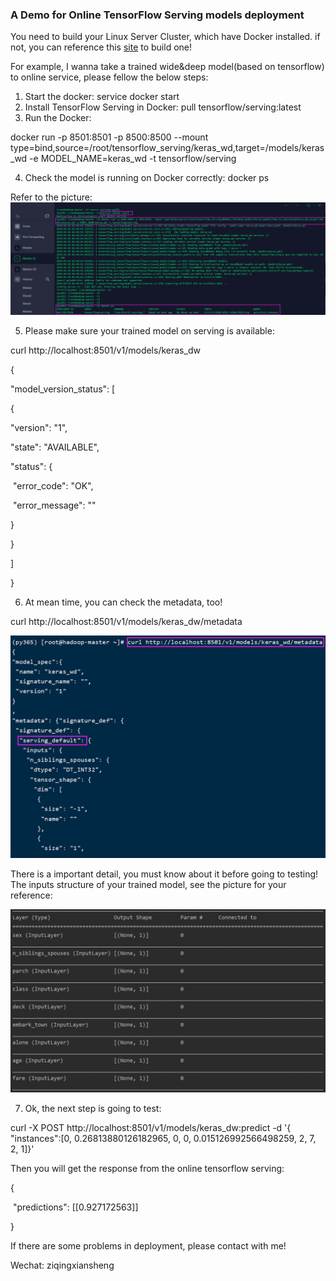 ### A Demo for  Online TensorFlow Serving models deployment

You need to build your Linux Server Cluster, which have Docker installed. if not, you can reference  this [site](https://hub.docker.com/r/bitnami/tensorflow-serving) to build one!



For example,  I wanna take a trained wide&deep model(based on tensorflow) to online service, please fellow the below steps:

1. Start the docker:  service docker start 
2. Install TensorFlow Serving in Docker: pull tensorflow/serving:latest
3. Run the Docker:

docker run -p 8501:8501 -p 8500:8500 --mount type=bind,source=/root/tensorflow_serving/keras_wd,target=/models/keras_wd -e MODEL_NAME=keras_wd -t tensorflow/serving

4. Check the model is running on Docker correctly: docker ps

Refer to the picture:
![](./pic/image-20200421213715109.png)

5. Please make sure your trained model on serving is available: 

curl http://localhost:8501/v1/models/keras_dw

{

 "model_version_status": [

  {

   "version": "1",

   "state": "AVAILABLE",

   "status": {

​    "error_code": "OK",

​    "error_message": ""

   }

  }

 ]

}



6. At mean time, you can check the metadata, too!

curl http://localhost:8501/v1/models/keras_dw/metadata

![image-20200420175226827](./pic/image-20200420175226827.png)

There is a important detail, you must know about it before going to testing! The inputs structure of  your trained model, see the picture for your reference:

![](./pic/image-20200421214029956.png)

7. Ok, the next step is going to test:

curl -X POST http://localhost:8501/v1/models/keras_dw:predict -d '{ "instances":[0, 0.26813880126182965, 0, 0, 0.015126992566498259, 2, 7, 2, 1]}'

 Then you will get the response from the online tensorflow serving:

{

​    "predictions": [[0.927172563]]

}

If there are some problems in deployment, please contact with me!

Wechat: ziqingxiansheng